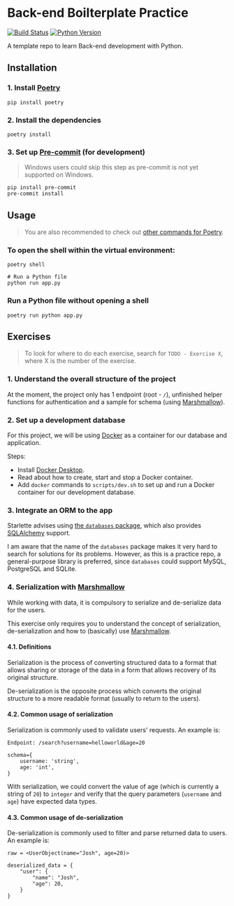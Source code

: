 Back-end Boilterplate Practice
==============================

[![Build Status](https://travis-ci.org/snguyenthanh/backend-boilerplate-practice.svg?branch=master)](https://travis-ci.org/snguyenthanh/backend-boilerplate-practice)
[![Python Version](https://img.shields.io/badge/python-3.6%20%7C%203.7%20%7C%203.8%20%7C%20PyPy3-blue)](https://travis-ci.org/snguyenthanh/backend-boilerplate-practice)


A template repo to learn Back-end development with Python.

## Installation

### 1. Install [Poetry](https://github.com/python-poetry/poetry)

```
pip install poetry
```

### 2. Install the dependencies

```
poetry install
```

### 3. Set up [Pre-commit](https://github.com/pre-commit/pre-commit) (for development)

> Windows users could skip this step as pre-commit is not yet supported on Windows.

```
pip install pre-commit
pre-commit install
```

## Usage

> You are also recommended to check out [other commands for Poetry](https://python-poetry.org/docs/cli/).

### To open the shell within the virtual environment:

```
poetry shell

# Run a Python file
python run app.py
```

### Run a Python file without opening a shell

```
poetry run python app.py
```

## Exercises

> To look for where to do each exercise, search for `TODO - Exercise X`, where X is the number of the exercise.


### 1. Understand the overall structure of the project

At the moment, the project only has 1 endpoint (root - `/`), unfinished helper functions for authentication and a sample for schema (using [Marshmallow](https://marshmallow.readthedocs.io/en/stable/)).

### 2. Set up a development database

For this project, we will be using [Docker](https://www.docker.com) as a container for our database and application.

Steps:
- Install [Docker Desktop](https://www.docker.com/products/docker-desktop).
- Read about how to create, start and stop a Docker container.
- Add `docker` commands to `scripts/dev.sh` to set up and run a Docker container for our development database.

### 3. Integrate an ORM to the app

Starlette advises using [the `databases` package](https://github.com/encode/databases), which also provides [SQLAlchemy](https://www.sqlalchemy.org) support.

I am aware that the name of the `databases` package makes it very hard to search for solutions for its problems. However, as this is a practice repo, a general-purpose library is preferred, since `databases` could support MySQL, PostgreSQL and SQLite.

### 4. Serialization with [Marshmallow](https://marshmallow.readthedocs.io/en/stable/)

While working with data, it is compulsory to serialize and de-serialize data for the users.

This exercise only requires you to understand the concept of serialization, de-serialization and how to (basically) use [Marshmallow](https://marshmallow.readthedocs.io/en/stable/).

#### 4.1. Definitions

Serialization is the process of converting structured data to a format that allows sharing or storage of the data in a form that allows recovery of its original structure.

De-serialization is the opposite process which converts the original structure to a more readable format (usually to return to the users).

#### 4.2. Common usage of serialization

Serialization is commonly used to validate users' requests. An example is:

```
Endpoint: /search?username=helloworld&age=20

schema={
	username: 'string',
	age: 'int',
}

```

With serialization, we could convert the value of age (which is currently a string of `20`) to `integer` and verify that the query parameters (`username` and `age`) have expected data types.


#### 4.3. Common usage of de-serialization

De-serialization is commonly used to filter and parse returned data to users. An example is:
```
raw = <UserObject(name="Josh", age=20)>

deserialized_data = {
	"user": {
		"name": "Josh",
		"age": 20,
	}
}
```
